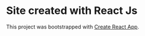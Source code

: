 # Site created with React Js

This project was bootstrapped with [Create React App](https://github.com/facebook/create-react-app).


